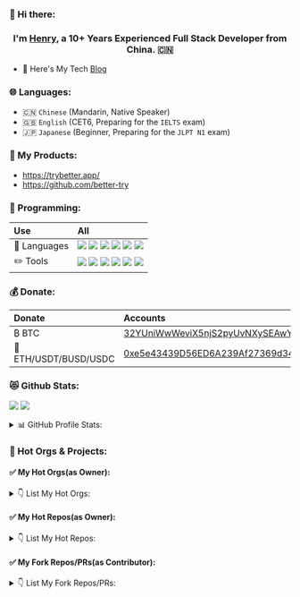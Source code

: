 

### 👋 Hi there:

<!-- 
 
    <a href="https://www.wechat.com/" target="_blank">
      <img src="https://img.shields.io/badge/WeChat-hhglory-brightgreen?style=flat-square&logo=wechat&logoColor=white" alt="WeChat">
    </a>


    <a href="https://discordapp.com/users/AkaHenry#1202" target="_blank">
      <img src="https://img.shields.io/badge/Discord-brightgreen?style=flat-square&logo=discord&logoColor=white" alt="Discord">
    </a>    

-->

<h3 align="center">I'm <a href="https://shor.by">Henry</a>, a <a>10+ Years Experienced Full Stack Developer</a> from China. 🇨🇳  </h3>





- 🌱 Here's My Tech [Blog](https://github.com/hhstore/blog/issues)


### 🌐 Languages:

- 🇨🇳 `Chinese` (Mandarin, Native Speaker)
- 🇬🇧 `English` (CET6, Preparing for the `IELTS` exam)
- 🇯🇵 `Japanese` (Beginner, Preparing for the `JLPT N1` exam)


### 🎉 My Products:

- https://trybetter.app/
- https://github.com/better-try



### 🚀 Programming: 


| Use | All      | 
| :--------------| :----------------- |
| 🔋 Languages | [![](https://img.shields.io/badge/-Flutter-007396?style=flat-square&logo=flutter&logoColor=white)](https://flutter.dev/) [![](https://img.shields.io/badge/-Rust-CE412B?style=flat-square&logo=rust&logoColor=ffffff)](https://www.rust-lang.org/) [![](https://img.shields.io/badge/-Golang-29BEB0?style=flat-square&logo=go&logoColor=ffffff)](https://golang.org/) [![](https://img.shields.io/badge/-Zig-EF9F1C?style=flat-square&logo=rust&logoColor=ffffff)](https://ziglang.org/) [![](https://img.shields.io/badge/-Python-3776AB?style=flat-square&logo=python&logoColor=ffffff)](https://www.python.org/) [![](https://img.shields.io/badge/TypeScript-cb3837?style=flat-square&logo=TypeScript&logoColor=ffffff)](https://www.typescriptlang.org/) |
| ✏️ Tools | [![](https://img.shields.io/badge/MacOS-BigSur-2376bc?style=flat-square&logo=apple&logoColor=ffffff)](https://www.apple.com/) [![](https://img.shields.io/badge/Visual-%20Studio%20Code-blue?style=flat-square&logo=visual-studio-code&logoColor=ffffff)](https://code.visualstudio.com/) [![](https://img.shields.io/badge/Andriod-Studio-blue?style=flat-square&logo=android&logoColor=ffffff)](https://developer.android.com/studio/) [![](https://img.shields.io/badge/IDE-Goland-blue?style=flat-square&logo=jetbrains&logoColor=ffffff)](https://www.jetbrains.com/go/) [![](https://img.shields.io/badge/IDE-PyCharm-blue?style=flat-square&logo=jetbrains&logoColor=ffffff)](https://www.jetbrains.com/pycharm/) [![](https://img.shields.io/badge/IDE-Clion-blue?style=flat-square&logo=jetbrains&logoColor=ffffff)](https://www.jetbrains.com/clion/) |


### 💰 Donate:

| Donate | Accounts      | 
| :--------------| :----------------- | 
| ₿ BTC | [32YUniWwWeviX5njS2pyUvNXySEAwYsU1q](https://www.blockchain.com/explorer/addresses/btc/32YUniWwWeviX5njS2pyUvNXySEAwYsU1q) | ⭐⭐⭐ |
| 💎 ETH/USDT/BUSD/USDC | [0xe5e43439D56ED6A239Af27369d3404Fe8033d43C](https://etherscan.io/address/0xe5e43439D56ED6A239Af27369d3404Fe8033d43C) | ⭐⭐⭐⭐ |



### 😻 Github Stats:


![](https://github-profile-summary-cards.vercel.app/api/cards/repos-per-language?username=hhstore&theme=vue)
![](https://github-profile-summary-cards.vercel.app/api/cards/most-commit-language?username=hhstore&theme=vue)

<details> 
  <summary>📊 GitHub Profile Stats: </summary>
  <br> 

![Github Stats](https://github-readme-stats-one-bice.vercel.app/api?username=hhstore&show_icons=true&include_all_commits=true&count_private=true&role=OWNER,ORGANIZATION_MEMBER,COLLABORATOR)
![](https://github-profile-summary-cards.vercel.app/api/cards/stats?username=hhstore&theme=vue)
![](https://github-profile-summary-cards.vercel.app/api/cards/productive-time?username=hhstore&theme=vue)
![](https://github-profile-summary-cards.vercel.app/api/cards/profile-details?username=hhstore&theme=vue)

<!--

[![](https://activity-graph.herokuapp.com/graph?username=hhstore&bg_color=ffffff&color=1d27e2&line=38e53b&point=ee1757&area=true&hide_border=true)](https://github.com/ashutosh00710/github-readme-activity-graph)

-->


</details> 


### 🦄 Hot Orgs & Projects:



#### ✅ My Hot Orgs(as Owner):


<details> 
  <summary> 👇 List My Hot Orgs: </summary>
  <br> 


| Github Orgs | Brief      | Rank       |
| :--------------| :----------------- | :--------- |
| [better-try](https://github.com/better-try/) | My App Products | ⭐⭐⭐⭐⭐ |
| [better-dart](https://github.com/better-dart) |  My Flutter/Dart Projects | ⭐⭐⭐⭐ |
| [better-rs](https://github.com/better-rs/) | My Rust Projects | ⭐⭐⭐⭐ |
| [better-go](https://github.com/better-go) | My Golang Projects | ⭐⭐⭐⭐ |
| [better-zig](https://github.com/better-zig) | My Zig Projects | ⭐⭐⭐ |
| [better-py](https://github.com/better-py) | My Python Projects | ⭐⭐⭐ |
| [better-sre](https://github.com/better-sre) | My DevOps Projects | ⭐⭐⭐ |


</details> 

#### ✅ My Hot Repos(as Owner):


<details> 
  <summary> 👇 List My Hot Repos: </summary>
  <br> 



[![repo](https://github-readme-stats.vercel.app/api/pin/?username=better-go&repo=pkg&show_owner=true&theme=vue)](https://github.com/better-go/pkg)
[![repo](https://github-readme-stats.vercel.app/api/pin/?username=better-dart&repo=pkg&show_owner=true&theme=vue)](https://github.com/better-dart/pkg)

[![repo](https://github-readme-stats.vercel.app/api/pin/?username=better-dart&repo=toolbox&show_owner=true&theme=vue)](https://github.com/better-dart/toolbox)
[![repo](https://github-readme-stats.vercel.app/api/pin/?username=hhstore&repo=issuer&show_owner=true&theme=vue)](https://github.com/hhstore/issuer)

[![repo](https://github-readme-stats.vercel.app/api/pin/?username=better-rs&repo=learn-rs&show_owner=true&theme=vue)](https://github.com/better-rs/learn-rs)
[![repo](https://github-readme-stats.vercel.app/api/pin/?username=better-zig&repo=learn-zig&show_owner=true&theme=vue)](https://github.com/better-zig/learn-zig)

[![repo](https://github-readme-stats.vercel.app/api/pin/?username=better-zig&repo=ziglings-solutions&show_owner=true&theme=vue)](https://github.com/better-rs/ziglings-solutions)
[![repo](https://github-readme-stats.vercel.app/api/pin/?username=better-rs&repo=annotated-rs&show_owner=true&theme=vue)](https://github.com/better-rs/annotated-rs)

[![repo](https://github-readme-stats.vercel.app/api/pin/?username=hhstore&repo=annotated-py-projects&show_owner=true&theme=vue)](
https://github.com/hhstore/annotated-py-projects)
[![repo](https://github-readme-stats.vercel.app/api/pin/?username=better-go&repo=go-template&show_owner=true&theme=vue)](https://github.com/better-go/go-template)

[![repo](https://github-readme-stats.vercel.app/api/pin/?username=better-rs&repo=rs-template&show_owner=true&theme=vue)](https://github.com/better-rs/rs-template)
[![repo](https://github-readme-stats.vercel.app/api/pin/?username=better-sre&repo=config&show_owner=true&theme=vue)](https://github.com/better-sre/config)
[![repo](https://github-readme-stats.vercel.app/api/pin/?username=better-run&repo=run&show_owner=true&theme=vue)](https://github.com/better-run/run)


 </details> 


#### ✅ My Fork Repos/PRs(as Contributor):


<details> 
  <summary> 👇 List My Fork Repos/PRs: </summary>
  <br> 



[![repo](https://github-readme-stats.vercel.app/api/pin/?username=zeromicro&repo=zeromall&show_owner=true&theme=vue)](
https://github.com/zeromicro/zeromall)
[![repo](https://github-readme-stats.vercel.app/api/pin/?username=Igosuki&repo=binance-rs-async&show_owner=true&theme=vue)](https://github.com/Igosuki/binance-rs-async)



 </details> 











